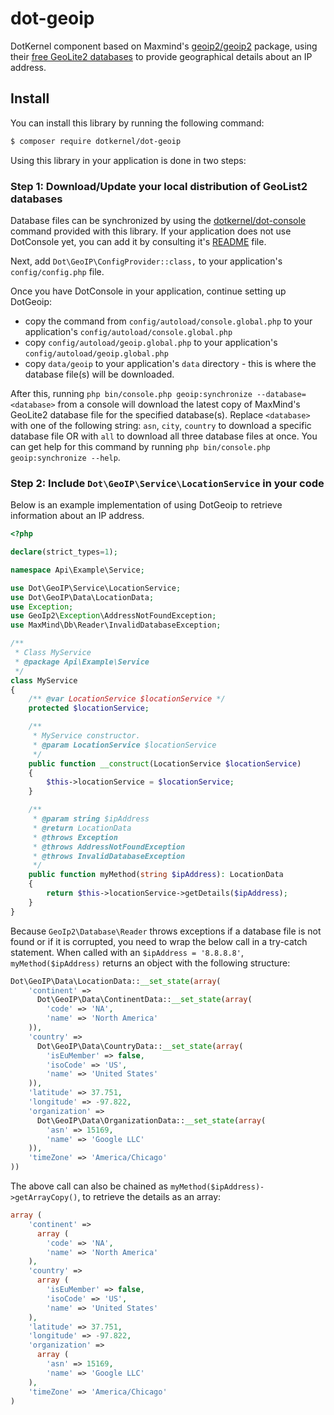 # dot-geoip
DotKernel component based on Maxmind's [geoip2/geoip2](https://github.com/maxmind/GeoIP2-php) package, using their [free GeoLite2 databases](https://dev.maxmind.com/geoip/geoip2/geolite2/) to provide geographical details about an IP address.


## Install

You can install this library by running the following command:
```bash
$ composer require dotkernel/dot-geoip
```

Using this library in your application is done in two steps:

### Step 1: Download/Update your local distribution of GeoList2 databases
Database files can be synchronized by using the [dotkernel/dot-console](https://github.com/dotkernel/dot-console) command provided with this library.
If your application does not use DotConsole yet, you can add it by consulting it's [README](https://github.com/dotkernel/dot-console/blob/master/README.md) file.

Next, add `Dot\GeoIP\ConfigProvider::class,` to your application's `config/config.php` file.

Once you have DotConsole in your application, continue setting up DotGeoip: 
* copy the command from `config/autoload/console.global.php` to your application's `config/autoload/console.global.php`
* copy `config/autoload/geoip.global.php` to your application's `config/autoload/geoip.global.php`
* copy `data/geoip` to your application's `data` directory - this is where the database file(s) will be downloaded.

After this, running `php bin/console.php geoip:synchronize --database=<database>` from a console will download the latest copy of MaxMind's GeoLite2 database file for the specified database(s).
Replace `<database>` with one of the following string: `asn`, `city`, `country` to download a specific database file OR with `all` to download all three database files at once.
You can get help for this command by running `php bin/console.php geoip:synchronize --help`.


### Step 2: Include `Dot\GeoIP\Service\LocationService` in your code
Below is an example implementation of using DotGeoip to retrieve information about an IP address.

```php
<?php

declare(strict_types=1);

namespace Api\Example\Service;

use Dot\GeoIP\Service\LocationService;
use Dot\GeoIP\Data\LocationData;
use Exception;
use GeoIp2\Exception\AddressNotFoundException;
use MaxMind\Db\Reader\InvalidDatabaseException;

/**
 * Class MyService
 * @package Api\Example\Service
 */
class MyService
{
    /** @var LocationService $locationService */
    protected $locationService;

    /**
     * MyService constructor.
     * @param LocationService $locationService
     */
    public function __construct(LocationService $locationService)
    {
        $this->locationService = $locationService;
    }

    /**
     * @param string $ipAddress
     * @return LocationData
     * @throws Exception
     * @throws AddressNotFoundException
     * @throws InvalidDatabaseException
     */
    public function myMethod(string $ipAddress): LocationData
    {
        return $this->locationService->getDetails($ipAddress);
    }
}
```


Because `GeoIp2\Database\Reader` throws exceptions if a database file is not found or if it is corrupted, you need to wrap the below call in a try-catch statement.
When called with an `$ipAddress = '8.8.8.8'`, `myMethod($ipAddress)` returns an object with the following structure:

```php
Dot\GeoIP\Data\LocationData::__set_state(array(
    'continent' =>
      Dot\GeoIP\Data\ContinentData::__set_state(array(
        'code' => 'NA',
        'name' => 'North America'
    )),
    'country' =>
      Dot\GeoIP\Data\CountryData::__set_state(array(
        'isEuMember' => false,
        'isoCode' => 'US',
        'name' => 'United States'
    )),
    'latitude' => 37.751,
    'longitude' => -97.822,
    'organization' =>
      Dot\GeoIP\Data\OrganizationData::__set_state(array(
        'asn' => 15169,
        'name' => 'Google LLC'
    )),
    'timeZone' => 'America/Chicago'
))
```

The above call can also be chained as `myMethod($ipAddress)->getArrayCopy()`, to retrieve the details as an array:

```php
array (
    'continent' =>
      array (
        'code' => 'NA',
        'name' => 'North America'
    ),
    'country' =>
      array (
        'isEuMember' => false,
        'isoCode' => 'US',
        'name' => 'United States'
    ),
    'latitude' => 37.751,
    'longitude' => -97.822,
    'organization' =>
      array (
        'asn' => 15169,
        'name' => 'Google LLC'
    ),
    'timeZone' => 'America/Chicago'
)
```
